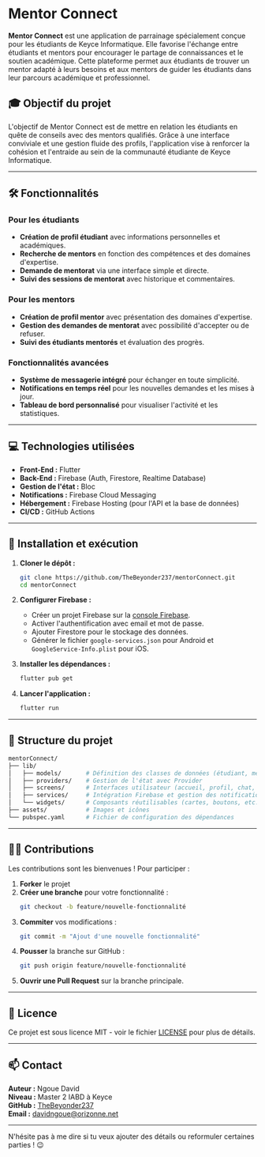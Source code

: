 # Mentor Connect

**Mentor Connect** est une application de parrainage spécialement conçue pour les étudiants de Keyce Informatique. Elle favorise l'échange entre étudiants et mentors pour encourager le partage de connaissances et le soutien académique. Cette plateforme permet aux étudiants de trouver un mentor adapté à leurs besoins et aux mentors de guider les étudiants dans leur parcours académique et professionnel.

## 🎓 Objectif du projet

L'objectif de Mentor Connect est de mettre en relation les étudiants en quête de conseils avec des mentors qualifiés. Grâce à une interface conviviale et une gestion fluide des profils, l'application vise à renforcer la cohésion et l'entraide au sein de la communauté étudiante de Keyce Informatique.

---

## 🛠️ Fonctionnalités

### Pour les étudiants
- **Création de profil étudiant** avec informations personnelles et académiques.
- **Recherche de mentors** en fonction des compétences et des domaines d'expertise.
- **Demande de mentorat** via une interface simple et directe.
- **Suivi des sessions de mentorat** avec historique et commentaires.

### Pour les mentors
- **Création de profil mentor** avec présentation des domaines d'expertise.
- **Gestion des demandes de mentorat** avec possibilité d'accepter ou de refuser.
- **Suivi des étudiants mentorés** et évaluation des progrès.

### Fonctionnalités avancées
- **Système de messagerie intégré** pour échanger en toute simplicité.
- **Notifications en temps réel** pour les nouvelles demandes et les mises à jour.
- **Tableau de bord personnalisé** pour visualiser l'activité et les statistiques.

---

## 💻 Technologies utilisées

- **Front-End :** Flutter  
- **Back-End :** Firebase (Auth, Firestore, Realtime Database)  
- **Gestion de l'état :** Bloc  
- **Notifications :** Firebase Cloud Messaging  
- **Hébergement :** Firebase Hosting (pour l'API et la base de données)  
- **CI/CD :** GitHub Actions  

---

## 🚀 Installation et exécution

1. **Cloner le dépôt :**  
   ```bash
   git clone https://github.com/TheBeyonder237/mentorConnect.git
   cd mentorConnect
   ```

2. **Configurer Firebase :**  
   - Créer un projet Firebase sur la [console Firebase](https://console.firebase.google.com/).  
   - Activer l'authentification avec email et mot de passe.  
   - Ajouter Firestore pour le stockage des données.  
   - Générer le fichier `google-services.json` pour Android et `GoogleService-Info.plist` pour iOS.  

3. **Installer les dépendances :**  
   ```bash
   flutter pub get
   ```

4. **Lancer l'application :**  
   ```bash
   flutter run
   ```

---

## 📝 Structure du projet

```bash
mentorConnect/
├── lib/
│   ├── models/       # Définition des classes de données (étudiant, mentor, session)
│   ├── providers/    # Gestion de l'état avec Provider
│   ├── screens/      # Interfaces utilisateur (accueil, profil, chat, etc.)
│   ├── services/     # Intégration Firebase et gestion des notifications
│   └── widgets/      # Composants réutilisables (cartes, boutons, etc.)
├── assets/           # Images et icônes
└── pubspec.yaml      # Fichier de configuration des dépendances
```

---

## 🧑‍💻 Contributions

Les contributions sont les bienvenues ! Pour participer :  
1. **Forker** le projet  
2. **Créer une branche** pour votre fonctionnalité :  
   ```bash
   git checkout -b feature/nouvelle-fonctionnalité
   ```
3. **Commiter** vos modifications :  
   ```bash
   git commit -m "Ajout d'une nouvelle fonctionnalité"
   ```
4. **Pousser** la branche sur GitHub :  
   ```bash
   git push origin feature/nouvelle-fonctionnalité
   ```
5. **Ouvrir une Pull Request** sur la branche principale.  

---

## 📝 Licence

Ce projet est sous licence MIT - voir le fichier [LICENSE](LICENSE) pour plus de détails.

---

## 📫 Contact

**Auteur :** Ngoue David  
**Niveau :** Master 2 IABD à Keyce  
**GitHub :** [TheBeyonder237](https://github.com/TheBeyonder237)  
**Email :** davidngoue@orizonne.net  

---

N'hésite pas à me dire si tu veux ajouter des détails ou reformuler certaines parties ! 😉